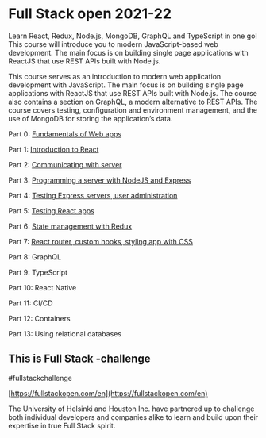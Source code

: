 # Full Stack open 2021-22


Learn React, Redux, Node.js, MongoDB, GraphQL and TypeScript in one go! This course will introduce you to modern JavaScript-based web development. The main focus is on building single page applications with ReactJS that use REST APIs built with Node.js.

This course serves as an introduction to modern web application development with JavaScript. The main focus is on building single page applications with ReactJS that use REST APIs built with Node.js. The course also contains a section on GraphQL, a modern alternative to REST APIs.
The course covers testing, configuration and environment management, and the use of MongoDB for storing the application’s data.

Part 0: [Fundamentals of Web apps](https://github.com/jedff/fullstackopen/tree/main/part0)

Part 1: [Introduction to React](https://github.com/jedff/fullstackopen/tree/main/part1)

Part 2: [Communicating with server](https://github.com/jedff/fullstackopen/tree/main/part2)

Part 3: [Programming a server with NodeJS and Express](https://github.com/jedff/fullstackopen/tree/main/part3)

Part 4: [Testing Express servers, user administration](https://github.com/jedff/fullstackopen/tree/main/part4)

Part 5: [Testing React apps](https://github.com/jedff/fullstackopen/tree/main/part5)

Part 6: [State management with Redux](https://github.com/jedff/fullstackopen/tree/main/part6)

Part 7: [React router, custom hooks, styling app with CSS](https://github.com/jedff/fullstackopen/tree/main/part7)

Part 8: GraphQL

Part 9: TypeScript

Part 10: React Native

Part 11: CI/CD

Part 12: Containers

Part 13: Using relational databases

## This is Full Stack -challenge

#fullstackchallenge

[https://fullstackopen.com/en](https://fullstackopen.com/en)

The University of Helsinki and Houston Inc. have partnered up to challenge both individual developers and companies alike to learn and build upon their expertise in true Full Stack spirit.
